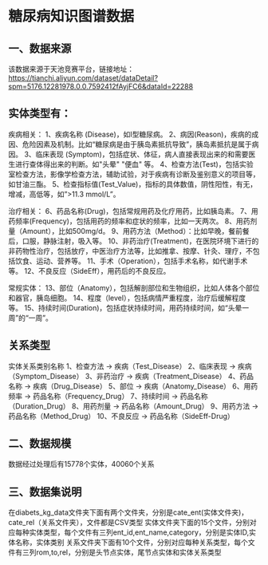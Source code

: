# 糖尿病知识图谱数据
## 一、数据来源
该数据来源于天池竞赛平台，链接地址：https://tianchi.aliyun.com/dataset/dataDetail?spm=5176.12281978.0.0.7592412fAyjFC6&dataId=22288

## 实体类型有：
疾病相关：
1、疾病名称 (Disease)，如I型糖尿病。
2、病因(Reason)，疾病的成因、危险因素及机制。比如“糖尿病是由于胰岛素抵抗导致”，胰岛素抵抗是属于病因。
3、临床表现 (Symptom)，包括症状、体征，病人直接表现出来的和需要医生进行查体得出来的判断。如"头晕" "便血" 等。
4、检查方法(Test)，包括实验室检查方法，影像学检查方法，辅助试验，对于疾病有诊断及鉴别意义的项目等，如甘油三酯。
5、检查指标值(Test_Value)，指标的具体数值，阴性阳性，有无，增减，高低等，如”>11.3 mmol/L”。

治疗相关：
6、药品名称(Drug)，包括常规用药及化疗用药，比如胰岛素。
7、用药频率(Frequency)，包括用药的频率和症状的频率，比如一天两次。
8、用药剂量（Amount），比如500mg/d。
9、用药方法（Method）：比如早晚，餐前餐后，口服，静脉注射，吸入等。
10、非药治疗(Treatment)，在医院环境下进行的非药物性治疗，包括放疗，中医治疗方法等，比如推拿、按摩、针灸、理疗，不包括饮食、运动、营养等。
11、手术（Operation），包括手术名称，如代谢手术等。
12、不良反应（SideEff），用药后的不良反应。

常规实体：
13、部位（Anatomy），包括解剖部位和生物组织，比如人体各个部位和器官，胰岛细胞。
14、程度（level），包括病情严重程度，治疗后缓解程度等。
15、持续时间(Duration)，包括症状持续时间，用药持续时间，如“头晕一周”的“一周”。

## 关系类型
实体关系类别名称
1、检查方法 -> 疾病（Test_Disease）
2、临床表现 -> 疾病（Symptom_Disease）
3、非药治疗 -> 疾病（Treatment_Disease）
4、药品名称 -> 疾病（Drug_Disease）
5、部位 -> 疾病（Anatomy_Disease）
6、用药频率 -> 药品名称（Frequency_Drug）
7、持续时间 -> 药品名称（Duration_Drug）
8、用药剂量 -> 药品名称（Amount_Drug）
9、用药方法 -> 药品名称（Method_Drug）
10、不良反应 -> 药品名称（SideEff-Drug）

## 二、数据规模
数据经过处理后有15778个实体，40060个关系

## 三、数据集说明
在diabets_kg_data文件夹下面有两个文件夹，分别是cate_ent(实体文件夹)，cate_rel（关系文件夹），文件都是CSV类型
实体文件夹下面的15个文件，分别对应每种实体类型，每个文件有三列ent_id,ent_name,category，分别是实体ID,实体名称，实体类别
关系文件夹下面有10个文件，分别对应每种关系类型，每个文件有三列rom,to,rel，分别是头节点实体，尾节点实体和实体关系类型